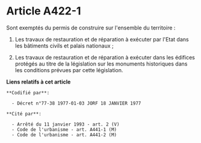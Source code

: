 # Article A422-1

Sont exemptés du permis de construire sur l'ensemble du territoire :

1. Les travaux de restauration et de réparation à exécuter par l'Etat dans les bâtiments civils et palais nationaux ;

2. Les travaux de restauration et de réparation à exécuter dans les édifices protégés au titre de la législation sur les
monuments historiques dans les conditions prévues par cette législation.

**Liens relatifs à cet article**

	**Codifié par**:

	  - Décret n°77-38 1977-01-03 JORF 18 JANVIER 1977

	**Cité par**:

	  - Arrêté du 11 janvier 1993 - art. 2 (V)
	  - Code de l'urbanisme - art. A441-1 (M)
	  - Code de l'urbanisme - art. A441-2 (M)
